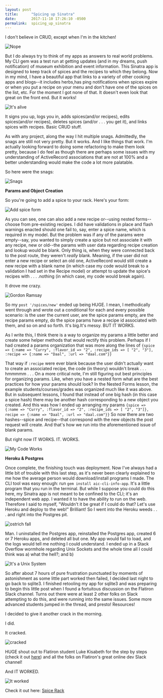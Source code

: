 ```yaml
---
layout: post
title:      "Spicing up Sinatra"
date:       2017-11-10 17:26:10 -0500
permalink:  spicing_up_sinatra
---
```



I don't believe in CRUD, except when I'm in the kitchen!

![Nope](https://i.imgur.com/Qh21yee.jpg)

But I do always try to think of my apps as answers to real world problems. My CLI gem was a test run at getting updates (and in my dreams, push notification) of museum exhibition and event information. This Sinatra app is designed to keep track of spices and the recipes to which they belong. Now in my mind, I have a beautiful app that links to a variety of other cooking apps and blogs--it includes herbs,has ping notifications when spices expire or when you put a recipe on your menu and don't have one of the spices on the list, etc. For the moment I got none of that. It doesn't even look that great on the front end. But it works!

![It's alive](https://media.giphy.com/media/3oEjI6hkw6nbYNQkz6/giphy.gif)

It signs you up, logs you in, adds spices(and/or recipes), edits spices(and/or recipes), deletes spices (and/or . . . you get it), and links spices with recipes. Basic CRUD stuff.

As with any project, along the way I hit multiple snags. Admittedly, the snags are still not very pretty. But it works. And I like things that work. I'm actually looking forward to doing some refactoring to make them look pretty, because I do feel as though there are perhaps some issues with my understanding of ActiveRecord associations that are not at 100% and a better understanding would make the code a lot more palatable.

So here were the snags:

![Snags](https://i.imgur.com/zrbmmdt.jpg)

**Params and Object Creation**

So you're going to add a spice to your rack. Here's your form:

![Add spice form](https://i.imgur.com/NrzN8Fx.png)

As you can see, one can also add a new recipe or--using nested forms--choose from pre-existing recipes. I did have validations in place and flash warnings enacted should one fail to, say, enter a spice name, which is required in my model. But the problem was if any of the params were empty--say, you wanted to simply create a spice but not associate it with any recipe, new or old--the params with user data regarding recipe creation and lookup would be blank. Only thing is, when they were connected back to the post route, they weren't *really* blank. Meaning, if the user did not enter a new recipe or select an old one, ActiveRecord would still create a new recipe with a blank name (in which case my code would break to a validation I had set in the Recipe model) or attempt to update the spice's recipes with . . . .nothing (in which case, my code would break again).

It drove me crazy.

![Gordon Ramsay](https://media.giphy.com/media/26ueYXr2bONg1Y8ms/giphy.gif)

So my `post '/spices/new'` ended up being HUGE. I mean, I methodically went through and wrote out a conditional for each and every possible scenario: is the user the current user, are the spice params empty, are the recipe params empty, do the spice params have a recipe id associated with them, and so on and so forth. It's big.It's messy. BUT IT WORKS.

As I write this, I think there is a way to organize my params a little better and create some helper methods that would rectify this problem. Perhaps if I had created a params organization that was more along the lines of `{spice => {:name => "Curry", :flavor_id => "2", :recipe_ids => [ "2", "3"], :recipe => {:name => "Daal", :url => "daal.com"}}`

That way if `:recipe` were ever blank because the user didn't actually want to create an associated recipe, the code (in theory) wouldn't break . . . hmmmmm . . . On a more critical note, I'm still figuring out best principles for organizing params. Like, when you have a nested form what are the best practices for how your params should look? In the Nested Forms lesson, the example students/courses/grades was organized much like it was above. But in subsequent lessons, I found that instead of one big hash (in this case a spice hash) there may be another hash corresponding to a new object you created. And this was how I ended up arranging my params `{spice => {:name => "Curry", :flavor_id => "2", :recipe_ids => [ "2", "3"]}, recipe => {:name => "Daal", :url => "daal.com"}}` So now there are two hashes--spice and recipe--that correspond with the new objects the post request will create. And that's how we run into the aforementioned issue of blank params.

But right now IT WORKS. IT. WORKS.

![My Code Works](https://i.imgur.com/Rij3pTK.png)

**Heroku & Postgres**

Once complete, the finishing touch was deployment. Now I've always had a little bit of trouble with this last step, as it's never been clearly explained to me how the average person would download/install programs I made. The CLI tool was easy enough: run `gem install aic-cli-info-app`. It's a little program that you run in the terminal. But while I suppose you could do this here, my Sinatra app is not meant to be confined to the CLI; it's an independent web app. I wanted it to have the ability to run on the web. Therefore I said to myself, "Wouldn't it be great if I could do that? Let's use Heroku and deploy to the web!" Brilliant! So I went into the Heroku weeds . . . and right into the Postgres pit.

![ostrich fall](https://i.imgur.com/G1Lkbl5.gif)

Man. I uninstalled the Postgres app, reinstalled the Postgres app, created 6 or 7 Heroku apps, and deleted all but one. My app would fail to load, and the logs would tell me nothing I could understand. I ended up in a Stack Overflow wormhole regarding Unix Sockets and the whole time all I could think was a) what the hell?; and b)

![It's a Unix System](http://kepford.github.io/cracking-the-shell/assets/unix-system.gif)

So after about 7 hours of pure frustration punctuated by moments of astonishment as some little part worked then failed, I decided last night to go back to sqlite3. I finished retooling my app for sqlite3 and was preparing to begin this little post when I found a fortuitous discussion on the Flatiron Slack channel. Turns out there were at least 2 other folks on Slack attempting to do this, and were running into the same issues. Some more advanced students jumped in the thread, and presto! Resources!

I decided to give it another crack in the morning.

I did.

It cracked.

![cracked](https://media.giphy.com/media/eLQPdSfP4IlPi/giphy.gif)


HUGE shout out to Flatiron student Luke Kisabeth for the step by steps (check it out [here](http://lucaskisabeth.com/2017/06/24/deploying_your_sqlite3_sinatra_app_to_heroku_using_postgresql/)) and all the folks on Flatiron's great online dev Slack channel!

And IT WORKED.

![It worked](https://i.imgur.com/b4CEjns.jpg)

Check it out here: [Spice Rack](https://spice-rack-app.herokuapp.com/)
